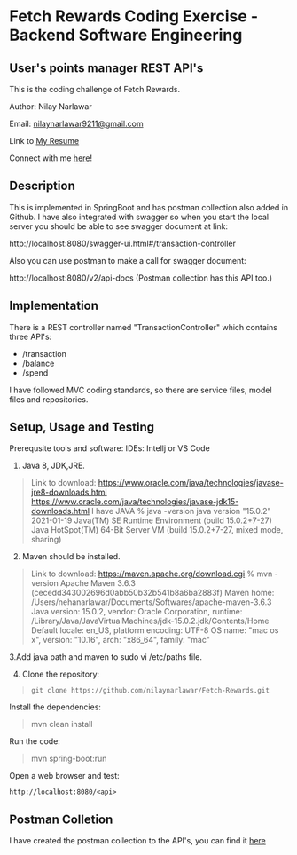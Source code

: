 # Fetch Rewards Coding Exercise - Backend Software Engineering
## User's points manager REST API's

This is the coding challenge of Fetch Rewards.

Author: Nilay Narlawar

Email: nilaynarlawar9211@gmail.com

Link to [My Resume](https://www.dropbox.com/s/lica27y0r4k4qyq/Nilay_Narlawar_Resume.pdf?dl=0)

Connect with me [here](https://www.linkedin.com/in/nnarlawar/)!

## Description
This is implemented in SpringBoot and has postman collection also added in Github. I have also integrated with swagger so when you start the local server you should be able to see swagger document at link:

http://localhost:8080/swagger-ui.html#/transaction-controller

Also you can use postman to make a call for swagger document:

http://localhost:8080/v2/api-docs (Postman collection has this API too.) 

## Implementation
There is a REST controller named "TransactionController" which contains three API's:

 * /transaction
 * /balance
 * /spend

I have followed MVC coding standards, so there are service files, model files and repositories. 

## Setup, Usage and Testing

Prerequsite tools and software:
IDEs: Intellj or VS Code
1. Java 8, JDK,JRE. 

> Link to download: https://www.oracle.com/java/technologies/javase-jre8-downloads.html
https://www.oracle.com/java/technologies/javase-jdk15-downloads.html
I have JAVA
  % java -version
  java version "15.0.2" 2021-01-19
  Java(TM) SE Runtime Environment (build 15.0.2+7-27)
  Java HotSpot(TM) 64-Bit Server VM (build 15.0.2+7-27, mixed mode, sharing)
2. Maven should be installed.

> Link to download: https://maven.apache.org/download.cgi
 % mvn -version
Apache Maven 3.6.3 (cecedd343002696d0abb50b32b541b8a6ba2883f)
Maven home: /Users/nehanarlawar/Documents/Softwares/apache-maven-3.6.3
Java version: 15.0.2, vendor: Oracle Corporation, runtime: /Library/Java/JavaVirtualMachines/jdk-15.0.2.jdk/Contents/Home
Default locale: en_US, platform encoding: UTF-8
OS name: "mac os x", version: "10.16", arch: "x86_64", family: "mac"

3.Add java path and maven to  sudo vi /etc/paths file.

4. Clone the repository:

> `git clone https://github.com/nilaynarlawar/Fetch-Rewards.git`

Install the dependencies:

> mvn clean install

Run the code: 

> mvn spring-boot:run

Open a web browser and test:

`http://localhost:8080/<api>`


## Postman Colletion

I have created the postman collection to the API's, you can find it [here](https://github.com/nilaynarlawar/Fetch-Rewards/blob/main/FetchRewards.postman_collection.json)
